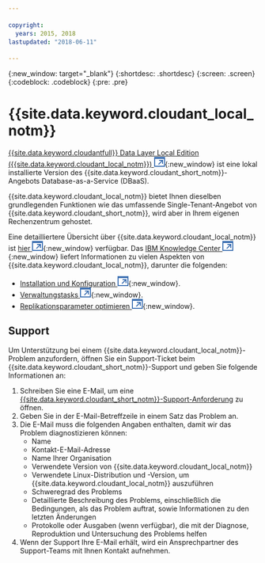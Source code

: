 ```yaml
---

copyright:
  years: 2015, 2018
lastupdated: "2018-06-11"

---
```


{:new_window: target="_blank"}
{:shortdesc: .shortdesc}
{:screen: .screen}
{:codeblock: .codeblock}
{:pre: .pre}

<!-- Acrolinx: 2017-03-16 -->

# {{site.data.keyword.cloudant_local_notm}}

[{{site.data.keyword.cloudantfull}} Data Layer Local Edition ({{site.data.keyword.cloudant_local_notm}}) ![Symbol für externen Link](../images/launch-glyph.svg "Symbol für externen Link")](https://www.ibm.com/support/knowledgecenter/SSTPQH_1.1.0/com.ibm.cloudant.local.doc/SSTPQH_1.1.0_welcome.html){:new_window} ist eine lokal installierte Version des {{site.data.keyword.cloudant_short_notm}}-Angebots Database-as-a-Service (DBaaS).

{{site.data.keyword.cloudant_local_notm}} bietet Ihnen dieselben grundlegenden Funktionen wie das umfassende Single-Tenant-Angebot von {{site.data.keyword.cloudant_short_notm}}, wird aber in Ihrem eigenen Rechenzentrum gehostet.

Eine detailliertere Übersicht über {{site.data.keyword.cloudant_local_notm}} ist [hier ![Symbol für externen Link](../images/launch-glyph.svg "Symbol für externen Link")](https://www.ibm.com/support/knowledgecenter/en/SSTPQH_1.1.0/com.ibm.cloudant.local.install.doc/topics/clinstall_cloudant_local_overview.html){:new_window} verfügbar.
Das [IBM Knowledge Center ![Symbol für externen Link](../images/launch-glyph.svg "Symbol für externen Link")](https://www.ibm.com/support/knowledgecenter/en/SSTPQH_1.1.0/com.ibm.cloudant.local.doc/SSTPQH_1.1.0_welcome.html){:new_window} liefert Informationen zu vielen Aspekten von {{site.data.keyword.cloudant_local_notm}}, darunter die folgenden:

-   [Installation und Konfiguration ![Symbol für externen Link](../images/launch-glyph.svg "Symbol für externen Link")](https://www.ibm.com/support/knowledgecenter/en/SSTPQH_1.1.0/com.ibm.cloudant.local.install.doc/topics/clinstall_installing.html){:new_window}.
-   [Verwaltungstasks ![Symbol für externen Link](../images/launch-glyph.svg "Symbol für externen Link")](https://www.ibm.com/support/knowledgecenter/en/SSTPQH_1.1.0/com.ibm.cloudant.local.install.doc/topics/clinstall_maintenance_tasks_overview.html){:new_window}.
-   [Replikationsparameter optimieren ![Symbol für externen Link](../images/launch-glyph.svg "Symbol für externen Link")](https://www.ibm.com/support/knowledgecenter/en/SSTPQH_1.1.0/com.ibm.cloudant.local.install.doc/topics/clinstall_tuning_parameters_replication_cases.html){:new_window}.

## Support
Um Unterstützung bei einem {{site.data.keyword.cloudant_local_notm}}-Problem anzufordern, öffnen Sie ein Support-Ticket beim {{site.data.keyword.cloudant_short_notm}}-Support und geben Sie folgende Informationen an:

1. Schreiben Sie eine E-Mail, um eine [{{site.data.keyword.cloudant_short_notm}}-Support-Anforderung](mailto:support@cloudant.com) zu öffnen.
2. Geben Sie in der E-Mail-Betreffzeile in einem Satz das Problem an.
3. Die E-Mail muss die folgenden Angaben enthalten, damit wir das Problem diagnostizieren können:
    - Name
    - Kontakt-E-Mail-Adresse
    - Name Ihrer Organisation
    - Verwendete Version von {{site.data.keyword.cloudant_local_notm}}
    - Verwendete Linux-Distribution und -Version, um {{site.data.keyword.cloudant_local_notm}} auszuführen
    - Schweregrad des Problems
    - Detaillierte Beschreibung des Problems, einschließlich die Bedingungen, als das Problem auftrat, sowie Informationen zu den letzten Änderungen
    - Protokolle oder Ausgaben (wenn verfügbar), die mit der Diagnose, Reproduktion und Untersuchung des Problems helfen
4. Wenn der Support Ihre E-Mail erhält, wird ein Ansprechpartner des Support-Teams mit Ihnen Kontakt aufnehmen.
